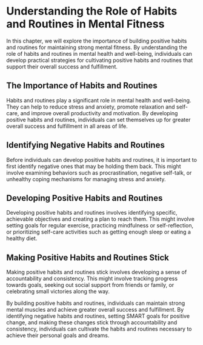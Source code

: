 Understanding the Role of Habits and Routines in Mental Fitness
=================================================================================================================

In this chapter, we will explore the importance of building positive habits and routines for maintaining strong mental fitness. By understanding the role of habits and routines in mental health and well-being, individuals can develop practical strategies for cultivating positive habits and routines that support their overall success and fulfillment.

The Importance of Habits and Routines
-------------------------------------

Habits and routines play a significant role in mental health and well-being. They can help to reduce stress and anxiety, promote relaxation and self-care, and improve overall productivity and motivation. By developing positive habits and routines, individuals can set themselves up for greater overall success and fulfillment in all areas of life.

Identifying Negative Habits and Routines
----------------------------------------

Before individuals can develop positive habits and routines, it is important to first identify negative ones that may be holding them back. This might involve examining behaviors such as procrastination, negative self-talk, or unhealthy coping mechanisms for managing stress and anxiety.

Developing Positive Habits and Routines
---------------------------------------

Developing positive habits and routines involves identifying specific, achievable objectives and creating a plan to reach them. This might involve setting goals for regular exercise, practicing mindfulness or self-reflection, or prioritizing self-care activities such as getting enough sleep or eating a healthy diet.

Making Positive Habits and Routines Stick
-----------------------------------------

Making positive habits and routines stick involves developing a sense of accountability and consistency. This might involve tracking progress towards goals, seeking out social support from friends or family, or celebrating small victories along the way.

By building positive habits and routines, individuals can maintain strong mental muscles and achieve greater overall success and fulfillment. By identifying negative habits and routines, setting SMART goals for positive change, and making these changes stick through accountability and consistency, individuals can cultivate the habits and routines necessary to achieve their personal goals and dreams.


